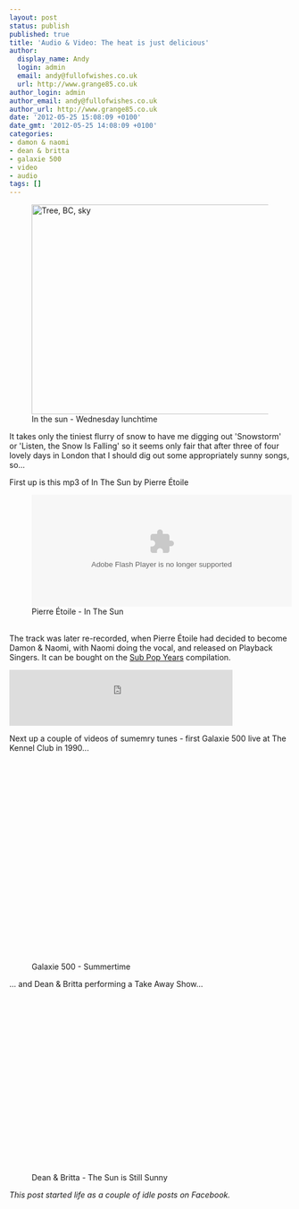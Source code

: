 ```yaml
---
layout: post
status: publish
published: true
title: 'Audio & Video: The heat is just delicious'
author:
  display_name: Andy
  login: admin
  email: andy@fullofwishes.co.uk
  url: http://www.grange85.co.uk
author_login: admin
author_email: andy@fullofwishes.co.uk
author_url: http://www.grange85.co.uk
date: '2012-05-25 15:08:09 +0100'
date_gmt: '2012-05-25 14:08:09 +0100'
categories:
- damon & naomi
- dean & britta
- galaxie 500
- video
- audio
tags: []
---
```

<p><figure class="caption aligncenter"><a href="http://www.flickr.com/photos/grange85/7255134114/" title="Tree, BC, sky by andyaldridge, on Flickr"><img src="https://farm8.staticflickr.com/7215/7255134114_021e815e1e.jpg" width="500" height="375" alt="Tree, BC, sky"></a><figcaption class="caption-text">In the sun - Wednesday lunchtime</figcaption></figure></p>
<p>It takes only the tiniest flurry of snow to have me digging out 'Snowstorm' or 'Listen, the Snow Is Falling' so it seems only fair that after three of four lovely days in London that I should dig out some appropriately sunny songs, so...</p>
<p>First up is this mp3 of In The Sun by Pierre &Eacute;toile<br />
<figure class="caption aligncenter"><embed src="https://www.box.com/embed/5vm07q9ml69puhj.swf" width="466" height="200" wmode="opaque" type="application/x-shockwave-flash" allowFullScreen="true" allowScriptAccess="always"><figcaption class="caption-text">Pierre &Eacute;toile - In The Sun</figcaption></figure><br />
The track was later re-recorded, when Pierre &Eacute;toile had decided to become Damon & Naomi, with Naomi doing the vocal, and released on Playback Singers. It can be bought on the <a href="http://damonandnaomi.bandcamp.com/album/the-sub-pop-years-1995-2002">Sub Pop Years</a> compilation.</p>
<p><iframe class="aligncenter" width="400" height="100" style="position: relative; display: block; width: 400px; height: 100px;" src="https://bandcamp.com/EmbeddedPlayer/v=2/track=983485843/size=venti/bgcol=FFFFFF/linkcol=4285BB/" allowtransparency="true" frameborder="0"><a href="http://damonandnaomi.bandcamp.com/track/in-the-sun">In the Sun by Damon & Naomi</a></iframe></p>
<p>Next up a couple of videos of sumemry tunes - first Galaxie 500 live at The Kennel Club in 1990...</p>
<p><figure class="caption aligncenter"><iframe class="aligncenter" width="480" height="360" https://www.youtube.com/embed/Zqjnf6sJoTo" frameborder="0" allowfullscreen></iframe><figcaption class="caption-text">Galaxie 500 - Summertime</figcaption></figure></p>
<p>... and Dean & Britta performing a Take Away Show...</p>
<p><figure class="caption aligncenter"><iframe width="560" height="315" https://www.youtube.com/embed/kWVtrqXZlFk" frameborder="0" allowfullscreen></iframe><figcaption class="caption-text">Dean & Britta - The Sun is Still Sunny</figcaption></figure></p>
<p><em>This post started life as a couple of idle posts on Facebook.</em></p>
